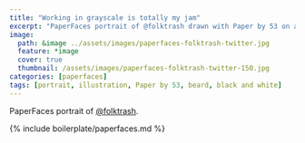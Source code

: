 ```yaml
---
title: "Working in grayscale is totally my jam"
excerpt: "PaperFaces portrait of @folktrash drawn with Paper by 53 on an iPad."
image: 
  path: &image ../assets/images/paperfaces-folktrash-twitter.jpg 
  feature: *image
  cover: true
  thumbnail: /assets/images/paperfaces-folktrash-twitter-150.jpg
categories: [paperfaces]
tags: [portrait, illustration, Paper by 53, beard, black and white]
---
```


PaperFaces portrait of [@folktrash](https://twitter.com/folktrash).

{% include boilerplate/paperfaces.md %}
